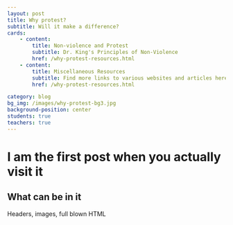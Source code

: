 ```yaml
---
layout: post
title: Why protest?
subtitle: Will it make a difference?
cards:
    - content: 
        title: Non-violence and Protest
        subtitle: Dr. King's Principles of Non-Violence
        href: /why-protest-resources.html
    - content: 
        title: Miscellaneous Resources
        subtitle: Find more links to various websites and articles here.
        href: /why-protest-resources.html

category: blog
bg_img: /images/why-protest-bg3.jpg
background-position: center
students: true
teachers: true
---
```


I am the first post when you actually visit it
==============================================

## What can be in it

Headers, images, full blown HTML
